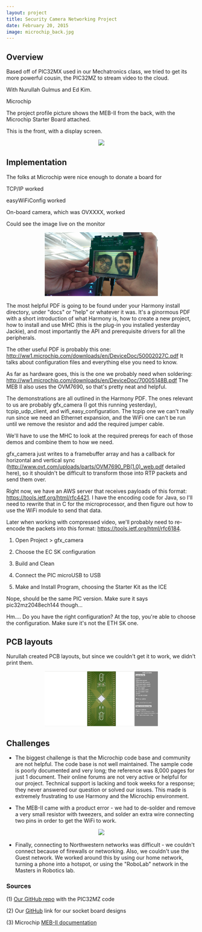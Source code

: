 ```yaml
---
layout: project
title: Security Camera Networking Project
date: February 20, 2015
image: microchip_back.jpg
---
```


## Overview
Based off of PIC32MX used in our Mechatronics class, we tried to get its more powerful cousin, the PIC32MZ to stream video to the cloud.

With Nurullah Gulmus and Ed Kim.

Microchip 

The project profile picture shows the MEB-II from the back, with the Microchip Starter Board attached.

This is the front, with a display screen.

<center><img src="http://i.imgur.com/rWGBN0E.jpg" width="400"></center>

## Implementation

The folks at Microchip were nice enough to donate a board for 

TCP/IP worked

easyWiFiConfig worked

On-board camera, which was OVXXXX, worked

Could see the image live on the monitor

<center><img src="https://raw.githubusercontent.com/robotjackie/portfolio/gh-pages/public/images/meb_selfie.jpg" width="300"></center>

The most helpful PDF is going to be found under your Harmony install directory, under "docs" or "help" or whatever it was. It's a ginormous PDF with a short introduction of what Harmony is, how to create a new project, how to install and use MHC (this is the plug-in you installed yesterday Jackie), and most importantly the API and prerequisite drivers for all the peripherals.

The other useful PDF is probably this one: http://ww1.microchip.com/downloads/en/DeviceDoc/50002027C.pdf It talks about configuration files and everything else you need to know.

As far as hardware goes, this is the one we probably need when soldering: http://ww1.microchip.com/downloads/en/DeviceDoc/70005148B.pdf The MEB II also uses the OVM7690, so that's pretty neat and helpful.

The demonstrations are all outlined in the Harmony PDF. The ones relevant to us are probably gfx_camera (I got this running yesterday), tcpip_udp_client, and wifi_easy_configuration. The tcpip one we can't really run since we need an Ethernet expansion, and the WiFi one can't be run until we remove the resistor and add the required jumper cable.

We'll have to use the MHC to look at the required prereqs for each of those demos and combine them to how we need. 

gfx_camera just writes to a framebuffer array and has a callback for horizontal and vertical sync (http://www.ovt.com/uploads/parts/OVM7690_PB(1.0)_web.pdf detailed here), so it shouldn't be difficult to transform those into RTP packets and send them over. 

Right now, we have an AWS server that receives payloads of this format: https://tools.ietf.org/html/rfc4421. I have the encoding code for Java, so I'll need to rewrite that in C for the microprocessor, and then figure out how to use the WiFi module to send that data. 

Later when working with compressed video, we'll probably need to re-encode the packets into this format: https://tools.ietf.org/html/rfc6184.

1) Open Project > gfx_camera 

2) Choose the EC SK configuration 

3) Build and Clean 

4) Connect the PIC microUSB to USB 

5) Make and Install Program, choosing the Starter Kit as the ICE

Nope, should be the same PIC version. Make sure it says pic32mz2048ech144 though...

Hm.... Do you have the right configuration? At the top, you're able to choose the configuration. Make sure it's not the ETH SK one.

## PCB layouts

Nurullah created PCB layouts, but since we couldn't get it to work, we didn't print them.


<center><img src="https://raw.githubusercontent.com/robotjackie/portfolio/gh-pages/public/images/gerber.jpg" width="300"></center>

## Challenges

- The biggest challenge is that the Microchip code base and community are not helpful. The code base is not well maintained. The sample code is poorly documented and very long; the reference was 8,000 pages for just 1 document. Their online forums are not very active or helpful for our project. Technical support is lacking and took weeks for a response; they never answered our question or solved our issues. This made is extremely frustrating to use Harmony and the Microchip environment.

- The MEB-II came with a product error - we had to de-solder and remove a very small resistor with tweezers, and solder an extra wire connecting two pins in order to get the WiFi to work.

<center><img src="http://i.imgur.com/sXaJaMT.jpg" width="400"></center>

- Finally, connecting to Northwestern networks was difficult - we couldn't connect because of firewalls or networking. Also, we couldn't use the Guest network. We worked around this by using our home network, turning a phone into a hotspot, or using the "RoboLab" network in the Masters in Robotics lab.

### Sources

(1) [Our GitHub repo](https://github.com/robotjackie/PIC32_FIRMWARE/tree/master/jackie/firmware) with the PIC32MZ code

(2) Our [GitHub](https://github.com/robotjackie/PIC32_FIRMWARE/tree/master/Nurullah's%20Socket%20Board%20Designs) link for our socket board designs

(3) Microchip [MEB-II documentation](http://www.microchip.com/DevelopmentTools/ProductDetails.aspx?PartNO=dm320005-2&utm_source=&utm_medium=MicroSolutions&utm_term=&utm_content=DevTools&utm_campaign=Multimedia+Expansion+Board+II)
